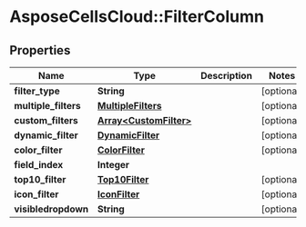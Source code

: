 # AsposeCellsCloud::FilterColumn

## Properties
Name | Type | Description | Notes
------------ | ------------- | ------------- | -------------
**filter_type** | **String** |  | [optional] 
**multiple_filters** | [**MultipleFilters**](MultipleFilters.md) |  | [optional] 
**custom_filters** | [**Array&lt;CustomFilter&gt;**](CustomFilter.md) |  | [optional] 
**dynamic_filter** | [**DynamicFilter**](DynamicFilter.md) |  | [optional] 
**color_filter** | [**ColorFilter**](ColorFilter.md) |  | [optional] 
**field_index** | **Integer** |  | 
**top10_filter** | [**Top10Filter**](Top10Filter.md) |  | [optional] 
**icon_filter** | [**IconFilter**](IconFilter.md) |  | [optional] 
**visibledropdown** | **String** |  | [optional] 


